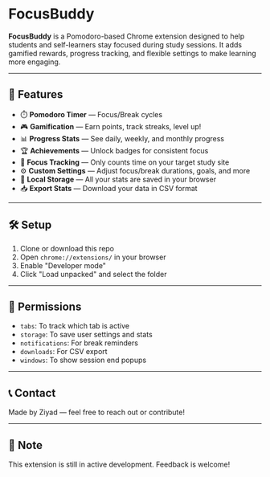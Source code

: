 # FocusBuddy

**FocusBuddy** is a Pomodoro-based Chrome extension designed to help students and self-learners stay focused during study sessions. It adds gamified rewards, progress tracking, and flexible settings to make learning more engaging.

---

## 🚀 Features

- ⏱️ **Pomodoro Timer** — Focus/Break cycles
- 🎮 **Gamification** — Earn points, track streaks, level up!
- 📊 **Progress Stats** — See daily, weekly, and monthly progress
- 🏆 **Achievements** — Unlock badges for consistent focus
- 🧠 **Focus Tracking** — Only counts time on your target study site
- ⚙️ **Custom Settings** — Adjust focus/break durations, goals, and more
- 💾 **Local Storage** — All your stats are saved in your browser
- 📥 **Export Stats** — Download your data in CSV format

---

## 🛠️ Setup

1. Clone or download this repo
2. Open `chrome://extensions/` in your browser
3. Enable "Developer mode"
4. Click "Load unpacked" and select the folder

---

## 📌 Permissions

- `tabs`: To track which tab is active
- `storage`: To save user settings and stats
- `notifications`: For break reminders
- `downloads`: For CSV export
- `windows`: To show session end popups

---


## 📞 Contact

Made by Ziyad — feel free to reach out or contribute!

---

## 🧪 Note

This extension is still in active development. Feedback is welcome!
